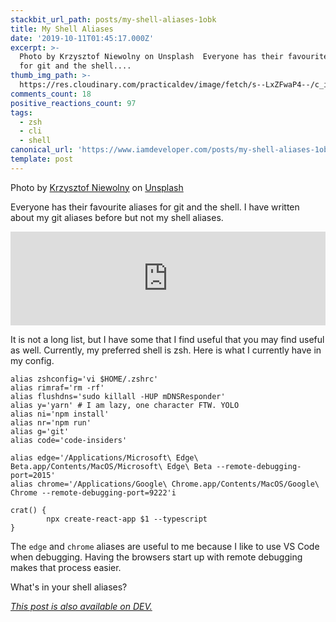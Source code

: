 ```yaml
---
stackbit_url_path: posts/my-shell-aliases-1obk
title: My Shell Aliases
date: '2019-10-11T01:45:17.000Z'
excerpt: >-
  Photo by Krzysztof Niewolny on Unsplash  Everyone has their favourite aliases
  for git and the shell....
thumb_img_path: >-
  https://res.cloudinary.com/practicaldev/image/fetch/s--LxZFwaP4--/c_imagga_scale,f_auto,fl_progressive,h_420,q_auto,w_1000/https://thepracticaldev.s3.amazonaws.com/i/5vnflnscj2k2amsyzwkg.jpg
comments_count: 18
positive_reactions_count: 97
tags:
  - zsh
  - cli
  - shell
canonical_url: 'https://www.iamdeveloper.com/posts/my-shell-aliases-1obk/'
template: post
---
```



Photo by [Krzysztof Niewolny](https://unsplash.com/@epan5?utm_source=unsplash&utm_medium=referral&utm_content=creditCopyText) on [Unsplash](https://unsplash.com/s/photos/shell?utm_source=unsplash&utm_medium=referral&utm_content=creditCopyText)

Everyone has their favourite aliases for git and the shell. I have written about my git aliases before but not my shell aliases.


<iframe class="liquidTag" src="https://dev.to/embed/link?args=https%3A%2F%2Fdev.to%2Fnickytonline%2Fmy-git-aliases-5dea" style="border: 0; width: 100%;"></iframe>


It is not a long list, but I have some that I find useful that you may find useful as well. Currently, my preferred shell is zsh. Here is what I currently have in my config.


```
alias zshconfig='vi $HOME/.zshrc'
alias rimraf='rm -rf'
alias flushdns='sudo killall -HUP mDNSResponder'
alias y='yarn' # I am lazy, one character FTW. YOLO
alias ni='npm install'
alias nr='npm run'
alias g='git'
alias code='code-insiders'

alias edge='/Applications/Microsoft\ Edge\ Beta.app/Contents/MacOS/Microsoft\ Edge\ Beta --remote-debugging-port=2015'
alias chrome='/Applications/Google\ Chrome.app/Contents/MacOS/Google\ Chrome --remote-debugging-port=9222'i

crat() {
        npx create-react-app $1 --typescript
}
```


The 
`edge`
 and 
`chrome`
 aliases are useful to me because I like to use VS Code when debugging. Having the browsers start up with remote debugging makes that process easier.

What's in your shell aliases?

*[This post is also available on DEV.](https://dev.to/nickytonline/my-shell-aliases-1obk)*


<script>
const parent = document.getElementsByTagName('head')[0];
const script = document.createElement('script');
script.type = 'text/javascript';
script.src = 'https://cdnjs.cloudflare.com/ajax/libs/iframe-resizer/4.1.1/iframeResizer.min.js';
script.charset = 'utf-8';
script.onload = function() {
    window.iFrameResize({}, '.liquidTag');
};
parent.appendChild(script);
</script>    
